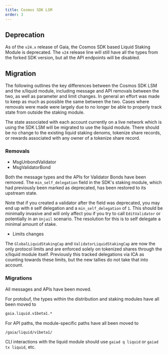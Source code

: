 ```yaml
---
title: Cosmos SDK LSM
order: 3
---
```


## Deprecation

As of the `v24.x` release of Gaia, the Cosmos SDK based Liquid Staking Module is deprecated. The `v24` release line 
will still have all the types from the forked SDK version, but all the API endpoints will be disabled.

## Migration

The following outlines the key differences between the Cosmos SDK LSM and the x/liquid module, including message and 
API removals between the two, as well as parameter and limit changes. In general an effort was made to keep as much 
as possible the same between the two. Cases where removals were made were largely due to no longer be able to 
properly track state from outside the staking module.

The state associated with each account currently on a live network which is using the SDK LSM will be migrated to 
use the liquid module. There should be no change to the existing liquid staking denoms, tokenize share records, or 
rewards associated with any owner of a tokenize share record.

### Removals
- MsgUnbondValidator
- MsgValidatorBond

Both the message types and the APIs for Validator Bonds have been removed. The `min_self_delegation` field in the 
SDK's staking module, which had previously been marked as deprecated, has been restored to its upstream state.

Note that if you created a validator after the field was deprecated, you may end up with `0` self delegation and a 
`min_self_delegation` of `1`. This should be minimally invasive and will only affect you if you try to  call 
`EditValidator` or potentially in an `Unjail` scenario. The resolution for this is to self delegate a minimal amount 
of stake.

- Limits changes

The `GlobalLiquidStakingCap` and `ValidatorLiquidStakingCap` are now the only protocol limits and are enforced 
solely on tokenized shares through the x/liquid module itself. Previously this tracked delegations via ICA as 
counting towards these limits, but the new tallies do not take that into account.

### Migrations
All messages and APIs have been moved.

For protobuf, the types within the distribution and staking modules have all been moved to
```protobuf
gaia.liquid.v1beta1.*
```

For API paths, the module-specific paths have all been moved to
```
/gaia/liquid/v1beta1/
```

CLI interactions with the liquid module should use `gaiad q liquid` or `gaiad tx liquid`, etc.

